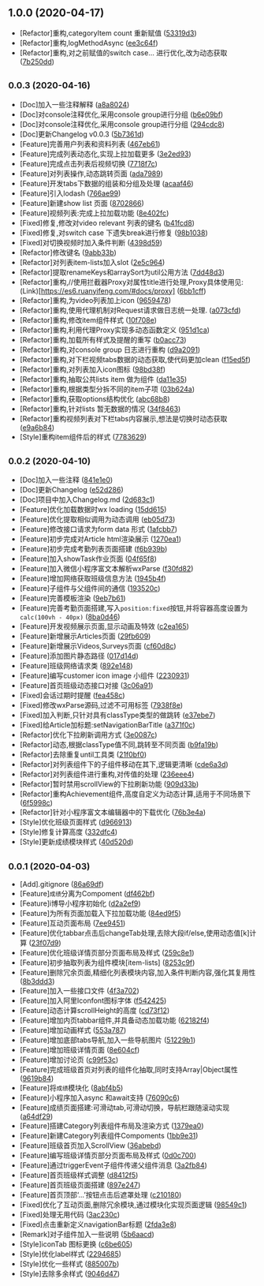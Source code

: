 ## 1.0.0 (2020-04-17)

* [Refactor]重构,categoryItem count 重新赋值 ([53319d3](https://code.aliyun.com/peterfei/ibodao-classes-wechat/commits/53319d3))
* [Refactor]重构,logMethodAsync ([ee3c64f](https://code.aliyun.com/peterfei/ibodao-classes-wechat/commits/ee3c64f))
* [Refactor]重构,对之前赋值的switch case... 进行优化,改为动态获取 ([7b250dd](https://code.aliyun.com/peterfei/ibodao-classes-wechat/commits/7b250dd))



## <small>0.0.3 (2020-04-16)</small>

* [Doc]加入一些注释解释 ([a8a8024](https://code.aliyun.com/peterfei/ibodao-classes-wechat/commits/a8a8024))
* [Doc]对console注释优化,采用console group进行分组 ([b6e09bf](https://code.aliyun.com/peterfei/ibodao-classes-wechat/commits/b6e09bf))
* [Doc]对console注释优化,采用console group进行分组 ([294cdc8](https://code.aliyun.com/peterfei/ibodao-classes-wechat/commits/294cdc8))
* [Doc]更新Changelog v0.0.3 ([5b7361d](https://code.aliyun.com/peterfei/ibodao-classes-wechat/commits/5b7361d))
* [Feature]完善用户列表和资料列表 ([467eb61](https://code.aliyun.com/peterfei/ibodao-classes-wechat/commits/467eb61))
* [Feature]完成列表动态化,实现上拉加载更多 ([3e2ed93](https://code.aliyun.com/peterfei/ibodao-classes-wechat/commits/3e2ed93))
* [Feature]完成点击列表后视频切换 ([7718f7c](https://code.aliyun.com/peterfei/ibodao-classes-wechat/commits/7718f7c))
* [Feature]对列表操作,动态跳转页面 ([ada7989](https://code.aliyun.com/peterfei/ibodao-classes-wechat/commits/ada7989))
* [Feature]开发tabs下数据的组装和分组及处理 ([acaaf46](https://code.aliyun.com/peterfei/ibodao-classes-wechat/commits/acaaf46))
* [Feature]引入lodash ([766ae99](https://code.aliyun.com/peterfei/ibodao-classes-wechat/commits/766ae99))
* [Feature]新建show list 页面 ([8702866](https://code.aliyun.com/peterfei/ibodao-classes-wechat/commits/8702866))
* [Feature]视频列表:完成上拉加载功能 ([8e402fc](https://code.aliyun.com/peterfei/ibodao-classes-wechat/commits/8e402fc))
* [Fixed]修复,修改对video relevant 列表的键名 ([b41fcd8](https://code.aliyun.com/peterfei/ibodao-classes-wechat/commits/b41fcd8))
* [Fixed]修复,对switch case 下遗失break进行修复 ([98b1038](https://code.aliyun.com/peterfei/ibodao-classes-wechat/commits/98b1038))
* [Fixed]对切换视频时加入条件判断 ([4398d59](https://code.aliyun.com/peterfei/ibodao-classes-wechat/commits/4398d59))
* [Refactor]修改键名 ([9abb33b](https://code.aliyun.com/peterfei/ibodao-classes-wechat/commits/9abb33b))
* [Refactor]对列表item-lists加入slot ([2e5c964](https://code.aliyun.com/peterfei/ibodao-classes-wechat/commits/2e5c964))
* [Refactor]提取renameKeys和arraySort为util公用方法 ([7dd48d3](https://code.aliyun.com/peterfei/ibodao-classes-wechat/commits/7dd48d3))
* [Refactor]重构,//使用拦截器Proxy对属性title进行处理,Proxy具体使用见:(Link)[https://es6.ruanyifeng.com/#docs/proxy] ([6bb1cff](https://code.aliyun.com/peterfei/ibodao-classes-wechat/commits/6bb1cff))
* [Refactor]重构,为video列表加上icon ([9659478](https://code.aliyun.com/peterfei/ibodao-classes-wechat/commits/9659478))
* [Refactor]重构,使用代理机制对Request请求做日志统一处理. ([a073cfd](https://code.aliyun.com/peterfei/ibodao-classes-wechat/commits/a073cfd))
* [Refactor]重构,修改item组件样式 ([10f708e](https://code.aliyun.com/peterfei/ibodao-classes-wechat/commits/10f708e))
* [Refactor]重构,利用代理Proxy实现多动态函数定义 ([951d1ca](https://code.aliyun.com/peterfei/ibodao-classes-wechat/commits/951d1ca))
* [Refactor]重构,加载所有样式及提醒的重写 ([b0acc73](https://code.aliyun.com/peterfei/ibodao-classes-wechat/commits/b0acc73))
* [Refactor]重构,对console group 日志进行重构 ([d9a2091](https://code.aliyun.com/peterfei/ibodao-classes-wechat/commits/d9a2091))
* [Refactor]重构,对下栏视频tabs数据的动态获取,使代码更加clean ([f15ed5f](https://code.aliyun.com/peterfei/ibodao-classes-wechat/commits/f15ed5f))
* [Refactor]重构,对列表加入icon图标 ([98bd38f](https://code.aliyun.com/peterfei/ibodao-classes-wechat/commits/98bd38f))
* [Refactor]重构,抽取公共lists item 做为组件 ([da11e35](https://code.aliyun.com/peterfei/ibodao-classes-wechat/commits/da11e35))
* [Refactor]重构,根据类型分拆不同的item子项 ([03b624a](https://code.aliyun.com/peterfei/ibodao-classes-wechat/commits/03b624a))
* [Refactor]重构,获取options结构优化 ([abc68b8](https://code.aliyun.com/peterfei/ibodao-classes-wechat/commits/abc68b8))
* [Refactor]重构,针对lists 暂无数据的情况 ([34f8463](https://code.aliyun.com/peterfei/ibodao-classes-wechat/commits/34f8463))
* [Refactor]重构视频列表对下栏tabs内容展示,想法是切换时动态获取 ([e9a6b84](https://code.aliyun.com/peterfei/ibodao-classes-wechat/commits/e9a6b84))
* [Style]重构item组件后的样式 ([7783629](https://code.aliyun.com/peterfei/ibodao-classes-wechat/commits/7783629))



## <small>0.0.2 (2020-04-10)</small>

* [Doc]加入一些注释 ([841e1e0](https://code.aliyun.com/peterfei/ibodao-classes-wechat/commits/841e1e0))
* [Doc]更新Changelog ([e52d286](https://code.aliyun.com/peterfei/ibodao-classes-wechat/commits/e52d286))
* [Doc]项目中加入Changelog.md ([2d683c1](https://code.aliyun.com/peterfei/ibodao-classes-wechat/commits/2d683c1))
* [Feature]优化加载数据时wx loading ([15dd615](https://code.aliyun.com/peterfei/ibodao-classes-wechat/commits/15dd615))
* [Feature]优化提取相似调用为动态调用 ([eb05d73](https://code.aliyun.com/peterfei/ibodao-classes-wechat/commits/eb05d73))
* [Feature]修改接口请求为form data 形式 ([1afcbb7](https://code.aliyun.com/peterfei/ibodao-classes-wechat/commits/1afcbb7))
* [Feature]初步完成对Article html渲染展示 ([1270ea1](https://code.aliyun.com/peterfei/ibodao-classes-wechat/commits/1270ea1))
* [Feature]初步完成考勤列表页面搭建 ([f6b939b](https://code.aliyun.com/peterfei/ibodao-classes-wechat/commits/f6b939b))
* [Feature]加入showTask作业页面 ([04f65f8](https://code.aliyun.com/peterfei/ibodao-classes-wechat/commits/04f65f8))
* [Feature]加入微信小程序富文本解析wxParse ([f30fd82](https://code.aliyun.com/peterfei/ibodao-classes-wechat/commits/f30fd82))
* [Feature]增加网络获取班级信息方法 ([1945b4f](https://code.aliyun.com/peterfei/ibodao-classes-wechat/commits/1945b4f))
* [Feature]子组件与父组件间的通信 ([193520c](https://code.aliyun.com/peterfei/ibodao-classes-wechat/commits/193520c))
* [Feature]完善模板渲染 ([9eb7b61](https://code.aliyun.com/peterfei/ibodao-classes-wechat/commits/9eb7b61))
* [Feature]完善考勤页面搭建,写入`position:fixed`按钮,并将容器高度设置为`calc(100vh - 40px)` ([8ba0d46](https://code.aliyun.com/peterfei/ibodao-classes-wechat/commits/8ba0d46))
* [Feature]开发视频展示页面,显示动画及特效 ([c2ea165](https://code.aliyun.com/peterfei/ibodao-classes-wechat/commits/c2ea165))
* [Feature]新增展示Articles页面 ([29fb609](https://code.aliyun.com/peterfei/ibodao-classes-wechat/commits/29fb609))
* [Feature]新增展示Videos,Surveys页面 ([cf60d8c](https://code.aliyun.com/peterfei/ibodao-classes-wechat/commits/cf60d8c))
* [Feature]添加图片静态路径 ([017d14d](https://code.aliyun.com/peterfei/ibodao-classes-wechat/commits/017d14d))
* [Feature]班级网络请求类 ([892e148](https://code.aliyun.com/peterfei/ibodao-classes-wechat/commits/892e148))
* [Feature]编写customer icon image 小组件 ([2230931](https://code.aliyun.com/peterfei/ibodao-classes-wechat/commits/2230931))
* [Feature]首页班级动态接口对接 ([3c06a91](https://code.aliyun.com/peterfei/ibodao-classes-wechat/commits/3c06a91))
* [Fixed]会话过期时提醒 ([fea458c](https://code.aliyun.com/peterfei/ibodao-classes-wechat/commits/fea458c))
* [Fixed]修改wxParse源码,过滤不可用标签 ([7938f8e](https://code.aliyun.com/peterfei/ibodao-classes-wechat/commits/7938f8e))
* [Fixed]加入判断,只针对具有classType类型的做跳转 ([e37ebe7](https://code.aliyun.com/peterfei/ibodao-classes-wechat/commits/e37ebe7))
* [Fixed]给Article加标题:setNavigationBarTitle ([a371f0c](https://code.aliyun.com/peterfei/ibodao-classes-wechat/commits/a371f0c))
* [Refactor]优化下拉刷新调用方式 ([3e0087c](https://code.aliyun.com/peterfei/ibodao-classes-wechat/commits/3e0087c))
* [Refactor]动态,根据classType值不同,跳转至不同页面 ([b9fa19b](https://code.aliyun.com/peterfei/ibodao-classes-wechat/commits/b9fa19b))
* [Refactor]去除重复until工具类 ([21f0bf0](https://code.aliyun.com/peterfei/ibodao-classes-wechat/commits/21f0bf0))
* [Refactor]对列表组件下的子组件移动在其下,逻辑更清晰 ([cde6a3d](https://code.aliyun.com/peterfei/ibodao-classes-wechat/commits/cde6a3d))
* [Refactor]对列表组件进行重构,对传值的处理 ([236eee4](https://code.aliyun.com/peterfei/ibodao-classes-wechat/commits/236eee4))
* [Refactor]暂时禁用scrollView的下拉刷新功能 ([909d33b](https://code.aliyun.com/peterfei/ibodao-classes-wechat/commits/909d33b))
* [Refactor]重构Achievement组件,高度自定义为动态计算,适用于不同场景下 ([6f5998c](https://code.aliyun.com/peterfei/ibodao-classes-wechat/commits/6f5998c))
* [Refactor]针对小程序富文本编辑器中的下载优化 ([76b3e4a](https://code.aliyun.com/peterfei/ibodao-classes-wechat/commits/76b3e4a))
* [Style]优化班级页面样式 ([d966913](https://code.aliyun.com/peterfei/ibodao-classes-wechat/commits/d966913))
* [Style]修复计算高度 ([332dfc4](https://code.aliyun.com/peterfei/ibodao-classes-wechat/commits/332dfc4))
* [Style]更新成绩模块样式 ([40d520d](https://code.aliyun.com/peterfei/ibodao-classes-wechat/commits/40d520d))



## <small>0.0.1 (2020-04-03)</small>

* [Add].gitignore ([86a69df](https://code.aliyun.com/peterfei/ibodao-classes-wechat/commits/86a69df))
* [Feature]`成绩`分离为Compoment ([df462bf](https://code.aliyun.com/peterfei/ibodao-classes-wechat/commits/df462bf))
* [Feature]i博导小程序初始化 ([d2a2ef9](https://code.aliyun.com/peterfei/ibodao-classes-wechat/commits/d2a2ef9))
* [Feature]为所有页面加载入下拉加载功能 ([84ed9f5](https://code.aliyun.com/peterfei/ibodao-classes-wechat/commits/84ed9f5))
* [Feature]互动页面布局 ([7ee9451](https://code.aliyun.com/peterfei/ibodao-classes-wechat/commits/7ee9451))
* [Feature]优化tabbar点击后changeTab处理,去除大段if/else,使用动态值[k]计算 ([23f07d9](https://code.aliyun.com/peterfei/ibodao-classes-wechat/commits/23f07d9))
* [Feature]优化班级详情页部分页面布局及样式 ([259c8e1](https://code.aliyun.com/peterfei/ibodao-classes-wechat/commits/259c8e1))
* [Feature]初步抽取列表为组件模块[item-lists] ([8253c9f](https://code.aliyun.com/peterfei/ibodao-classes-wechat/commits/8253c9f))
* [Feature]删除冗余页面,精细化列表模块内容,加入条件判断内容,强化其复用性 ([8b3ddd3](https://code.aliyun.com/peterfei/ibodao-classes-wechat/commits/8b3ddd3))
* [Feature]加入一些接口文件 ([4f3a702](https://code.aliyun.com/peterfei/ibodao-classes-wechat/commits/4f3a702))
* [Feature]加入阿里Iconfont图标字体 ([f542425](https://code.aliyun.com/peterfei/ibodao-classes-wechat/commits/f542425))
* [Feature]动态计算scrollHeight的高度 ([cd73f12](https://code.aliyun.com/peterfei/ibodao-classes-wechat/commits/cd73f12))
* [Feature]增加内页tabbar组件,并具备动态加载功能 ([62182f4](https://code.aliyun.com/peterfei/ibodao-classes-wechat/commits/62182f4))
* [Feature]增加动画样式 ([553a787](https://code.aliyun.com/peterfei/ibodao-classes-wechat/commits/553a787))
* [Feature]增加底部tabs导航,加入一些导航图片 ([51229b1](https://code.aliyun.com/peterfei/ibodao-classes-wechat/commits/51229b1))
* [Feature]增加班级详情页面 ([8e604cf](https://code.aliyun.com/peterfei/ibodao-classes-wechat/commits/8e604cf))
* [Feature]增加讨论页 ([c99f53c](https://code.aliyun.com/peterfei/ibodao-classes-wechat/commits/c99f53c))
* [Feature]完成班级首页对列表的组件化抽取,同时支持Array|Object属性 ([9619b84](https://code.aliyun.com/peterfei/ibodao-classes-wechat/commits/9619b84))
* [Feature]将`成绩`模块化 ([8abf4b5](https://code.aliyun.com/peterfei/ibodao-classes-wechat/commits/8abf4b5))
* [Feature]小程序加入async 和await支持 ([76090c6](https://code.aliyun.com/peterfei/ibodao-classes-wechat/commits/76090c6))
* [Feature]成绩页面搭建:可滑动tab,可滑动切换，导航栏跟随滚动实现 ([a64df29](https://code.aliyun.com/peterfei/ibodao-classes-wechat/commits/a64df29))
* [Feature]搭建Category列表组件布局及渲染方式 ([1379ea0](https://code.aliyun.com/peterfei/ibodao-classes-wechat/commits/1379ea0))
* [Feature]新建Category列表组件Compoments ([1bb9e31](https://code.aliyun.com/peterfei/ibodao-classes-wechat/commits/1bb9e31))
* [Feature]班级首页加入ScrollView ([36abebd](https://code.aliyun.com/peterfei/ibodao-classes-wechat/commits/36abebd))
* [Feature]编写班级详情页部分页面布局及样式 ([0d0c700](https://code.aliyun.com/peterfei/ibodao-classes-wechat/commits/0d0c700))
* [Feature]通过triggerEvent子组件传递父组件消息 ([3a2fb84](https://code.aliyun.com/peterfei/ibodao-classes-wechat/commits/3a2fb84))
* [Feature]首页班级样式调整 ([d8412f5](https://code.aliyun.com/peterfei/ibodao-classes-wechat/commits/d8412f5))
* [Feature]首页班级页面搭建 ([897e247](https://code.aliyun.com/peterfei/ibodao-classes-wechat/commits/897e247))
* [Feature]首页顶部‘...’按钮点击后遮罩处理 ([c210180](https://code.aliyun.com/peterfei/ibodao-classes-wechat/commits/c210180))
* [Fixed]优化了互动页面,删除冗余模块,通过模块化实现页面逻辑 ([98549c1](https://code.aliyun.com/peterfei/ibodao-classes-wechat/commits/98549c1))
* [Fixed]处理无用代码 ([3ac230c](https://code.aliyun.com/peterfei/ibodao-classes-wechat/commits/3ac230c))
* [Fixed]点击重新定义navigationBar标题 ([2fda3e8](https://code.aliyun.com/peterfei/ibodao-classes-wechat/commits/2fda3e8))
* [Remark]对子组件加入一些说明 ([5b6aacd](https://code.aliyun.com/peterfei/ibodao-classes-wechat/commits/5b6aacd))
* [Style]iconTab 图标更换 ([c6be605](https://code.aliyun.com/peterfei/ibodao-classes-wechat/commits/c6be605))
* [Style]优化label样式 ([2294685](https://code.aliyun.com/peterfei/ibodao-classes-wechat/commits/2294685))
* [Style]优化一些样式 ([885007b](https://code.aliyun.com/peterfei/ibodao-classes-wechat/commits/885007b))
* [Style]去除多余样式 ([9046d47](https://code.aliyun.com/peterfei/ibodao-classes-wechat/commits/9046d47))



